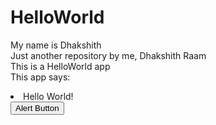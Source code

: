 # HelloWorld
My name is Dhakshith<br>
Just another repository by me, Dhakshith Raam<br>
This is a HelloWorld app<br>
This app says:
<li>Hello World!</li>
<button onclick="myFunction()">Alert Button</button>

<script>
function myFunction() {
    alert("Hello! I am an alert box!");
}
</script>
